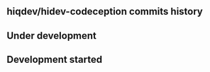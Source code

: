hiqdev/hidev-codeception commits history
----------------------------------------

## Under development


## Development started

